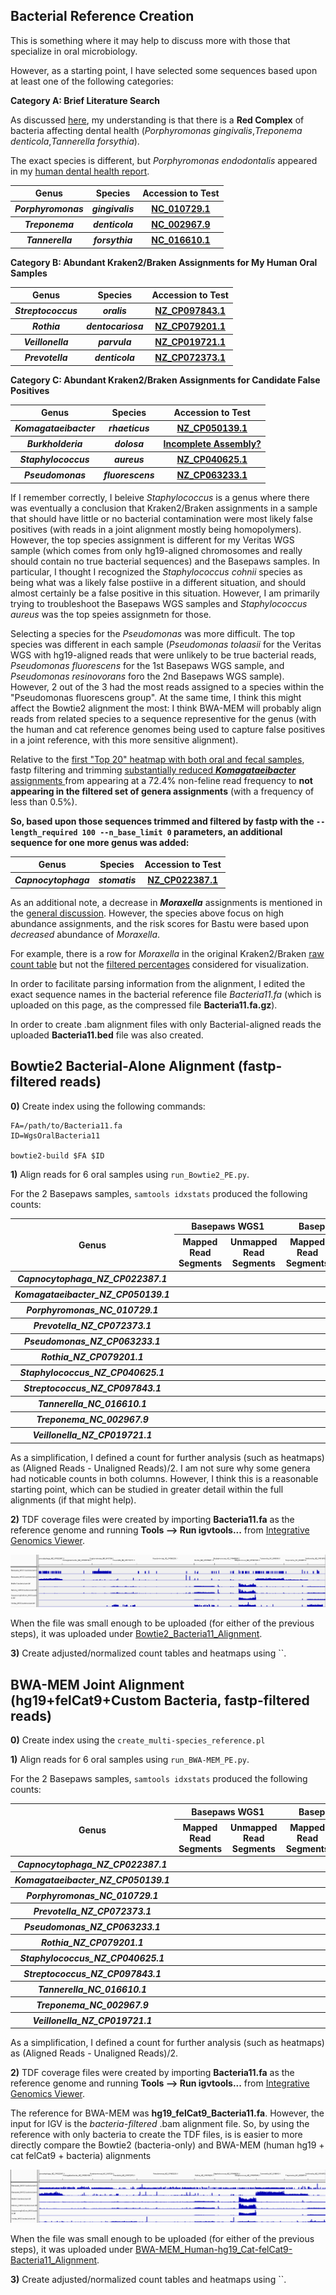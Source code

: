## Bacterial Reference Creation

This is something where it may help to discuss more with those that specialize in oral microbiology.

However, as a starting point, I have selected some sequences based upon at least one of the following categories:

**Category A: Brief Literature Search**

As discussed [here](https://github.com/cwarden45/Bastu_Cat_Genome/discussions/1), my understanding is that there is a **Red Complex** of bacteria affecting dental health (*Porphyromonas gingivalis*,*Treponema denticola*,*Tannerella forsythia*).

The exact species is different, but *Porphyromonas endodontalis* appeared in my [human dental health report](https://github.com/cwarden45/Bastu_Cat_Genome/discussions/1#discussioncomment-4082391).

<table>
  <tbody>
    <tr>
    	<th align="center">Genus</th>
	<th align="center">Species</th>
	 <th align="center">Accession to Test</th>
    </tr>
     <tr>
      <th align="center"><i>Porphyromonas</i></th>
      <th align="center"><i>gingivalis</i></th>
      <th align="center"><a href="https://www.ncbi.nlm.nih.gov/nuccore/NC_010729.1/">NC_010729.1</a></th>
    </tr>
     <tr>
      <th align="center"><i>Treponema</i></th>
      <th align="center"><i>denticola</i></th>
      <th align="center"><a href="https://www.ncbi.nlm.nih.gov/nuccore/NC_002967.9/">NC_002967.9</a></th>
    </tr>
     <tr>
      <th align="center"><i>Tannerella</i></th>
      <th align="center"><i>forsythia</i></th>
      <th align="center"><a href="https://www.ncbi.nlm.nih.gov/nuccore/NC_016610.1/">NC_016610.1</a></th>
    </tr>
</tbody>
</table>

**Category B: Abundant Kraken2/Braken Assignments for My Human Oral Samples**

<table>
  <tbody>
    <tr>
    	<th align="center">Genus</th>
	<th align="center">Species</th>
	 <th align="center">Accession to Test</th>
    </tr>
     <tr>
      <th align="center"><i>Streptococcus</i></th>
      <th align="center"><i>oralis</i></th>
      <th align="center"><a href="https://www.ncbi.nlm.nih.gov/nuccore/NZ_CP097843.1">NZ_CP097843.1</a></th>
    </tr>
     <tr>
      <th align="center"><i>Rothia</i></th>
      <th align="center"><i>dentocariosa</i></th>
      <th align="center"><a href="https://www.ncbi.nlm.nih.gov/nuccore/NZ_CP079201.1">NZ_CP079201.1</a></th>
    </tr>
      <tr>
      <th align="center"><i>Veillonella</i></th>
      <th align="center"><i>parvula</i></th>
      <th align="center"><a href="https://www.ncbi.nlm.nih.gov/nuccore/NZ_CP019721.1">NZ_CP019721.1</a</th>
    </tr>
      <tr>
      <th align="center"><i>Prevotella</i></th>
      <th align="center"><i>denticola</i></th>
      <th align="center"><a href="https://www.ncbi.nlm.nih.gov/nuccore/NZ_CP072373.1">NZ_CP072373.1</a</th>
    </tr>
</tbody>
</table>

**Category C: Abundant Kraken2/Braken Assignments for Candidate False Positives**

<table>
  <tbody>
    <tr>
    	<th align="center">Genus</th>
	<th align="center">Species</th>
	 <th align="center">Accession to Test</th>
    </tr>
     <tr>
      <th align="center"><i>Komagataeibacter</i></th>
      <th align="center"><i>rhaeticus</i></th>
      <th align="center"><a href="https://www.ncbi.nlm.nih.gov/nuccore/NZ_CP050139.1">NZ_CP050139.1</a></th>
    </tr>
     <tr>
      <th align="center"><i>Burkholderia</i></th>
      <th align="center"><i>dolosa</i></th>
      <th align="center"><a href="https://www.ncbi.nlm.nih.gov/nuccore/NZ_JAJFOB000000000.1">Incomplete Assembly?</a></th>
    </tr>
     <tr>
      <th align="center"><i>Staphylococcus</i></th>
      <th align="center"><i>aureus</i></th>
      <th align="center"><a href="https://www.ncbi.nlm.nih.gov/nuccore/NZ_CP040625.1">NZ_CP040625.1</a></th>
    </tr>
     <tr>
      <th align="center"><i>Pseudomonas</i></th>
      <th align="center"><i>fluorescens</i></th>
      <th align="center"><a href="https://www.ncbi.nlm.nih.gov/nuccore/NZ_CP063233.1">NZ_CP063233.1</a></th>
    </tr>
</tbody>
</table>
	  
If I remember correctly, I beleive *Staphylococcus* is a genus where there was eventually a conclusion that Kraken2/Braken assignments in a sample that should have little or no bacterial contamination were most likely false positives (with reads in a joint alignment mostly being homopolymers).  However, the top species assignment is different for my Veritas WGS sample (which comes from only hg19-aligned chromosomes and really should contain no true bacterial sequences) and the Basepaws samples.  In particular, I thought I recognized the *Staphylococcus cohnii* species as being what was a likely false postiive in a different situation, and should almost certainly be a false positive in this situation.  However, I am primarily trying to troubleshoot the Basepaws WGS samples and *Staphylococcus aureus* was the top speies assignmetn for those.
	  
Selecting a species for the *Pseudomonas* was more difficult.  The top species was different in each sample (*Pseudomonas tolaasii* for the Veritas WGS with hg19-aligned reads that were unlikely to be true bacterial reads, *Pseudomonas fluorescens* for the 1st Basepaws WGS sample, and *Pseudomonas resinovorans* foro the 2nd Basepaws WGS sample).  However, 2 out of the 3 had the most reads assigned to a species within the "Pseudomonas fluorescens group".  At the same time, I think this might affect the Bowtie2 alignment the most: I think BWA-MEM will probably align reads from related species to a sequence representive for the genus (with the human and cat reference genomes being used to capture false positives in a joint reference, with this more sensitive alignment).

Relative to the [first "Top 20" heatmap with both oral and fecal samples](https://github.com/cwarden45/Bastu_Cat_Genome/blob/master/Basepaws_Notes/Reformat_Basepaws_WGS2_and_Combine/n29_FILTERED_Braken_genera-heatmap_quantified-TOP20.pdf), fastp filtering and trimming [substantially reduced ***Komagataeibacter*** assignments ](https://github.com/cwarden45/Bastu_Cat_Genome/blob/master/Basepaws_Notes/Reformat_Basepaws_WGS2_and_Combine/fastp_results/Oral6SUB3_FILTERED_Braken_genera-heatmap_quantified-TOP20.pdf) from appearing at a 72.4% non-feline read frequency to **not appearing in the filtered set of genera assignments** (with a frequency of less than 0.5%). 

**So, based upon those sequences trimmed and filtered by fastp with the `--length_required 100 --n_base_limit 0` parameters, an additional sequence for one more genus was added:**

<table>
  <tbody>
    <tr>
    	<th align="center">Genus</th>
	<th align="center">Species</th>
	 <th align="center">Accession to Test</th>
    </tr>
     <tr>
      <th align="center"><i>Capnocytophaga</i></th>
      <th align="center"><i>stomatis</i></th>
      <th align="center"><a href="https://www.ncbi.nlm.nih.gov/nuccore/NZ_CP022387.1">NZ_CP022387.1</a></th>
    </tr>
</tbody>
</table>

As an additional note, a decrease in ***Moraxella*** assignments is mentioned in the [general discussion](https://github.com/cwarden45/Bastu_Cat_Genome/discussions/1).  However, the species above focus on high abundance assignments, and the risk scores for Bastu were based upon *decreased* abundance of *Moraxella*.

For example, there is a row for *Moraxella* in the original Kraken2/Braken [raw count table](https://github.com/cwarden45/Bastu_Cat_Genome/blob/master/Basepaws_Notes/Reformat_Basepaws_WGS2_and_Combine/n29_FILTERED_Braken_genera-counts.txt) but not the [filtered percentages](https://github.com/cwarden45/Bastu_Cat_Genome/blob/master/Basepaws_Notes/Reformat_Basepaws_WGS2_and_Combine/n29_FILTERED_Braken_genera-heatmap_quantified.txt) considered for visualization.

In order to facilitate parsing information from the alignment, I edited the exact sequence names in the bacterial reference file *Bacteria11.fa* (which is uploaded on this page, as the compressed file **Bacteria11.fa.gz**).

In order to create .bam alignment files with only Bacterial-aligned reads the uploaded **Bacteria11.bed** file was also created.

## Bowtie2 Bacterial-Alone Alignment (fastp-filtered reads)

**0)** Create index using the following commands:

```
FA=/path/to/Bacteria11.fa
ID=WgsOralBacteria11

bowtie2-build $FA $ID
```

**1)** Align reads for 6 oral samples using `run_Bowtie2_PE.py`.
	  
For the 2 Basepaws samples, `samtools idxstats` produced the following counts:
	  
<table>
  <tbody>
    <tr>
      <th align="center" rowspan="2">Genus</th>
      <th align="center" colspan="2">Basepaws WGS1</th>
      <th align="center" colspan="2">Basepaws WGS2</th>
    </tr>
    <tr>
      <th align="center">Mapped Read Segments</th>
      <th align="center">Unmapped Read Segments</th>
      <th align="center">Mapped Read Segments</th>
      <th align="center">Unmapped Read Segments</th>
    </tr>
    <tr>
      <th align="center"><i>Capnocytophaga_NZ_CP022387.1</i></th>
      <th align="center"></th>
      <th align="center"></th>
      <th align="center"></th>
      <th align="center"></th>
    </tr>
    <tr>
      <th align="center"><i>Komagataeibacter_NZ_CP050139.1</i></th>
      <th align="center"></th>
      <th align="center"></th>
      <th align="center"></th>
      <th align="center"></th>
    </tr>
    <tr>
      <th align="center"><i>Porphyromonas_NC_010729.1</i></th>
      <th align="center"></th>
      <th align="center"></th>
      <th align="center"></th>
      <th align="center"></th>
    </tr>
    <tr>
      <th align="center"><i>Prevotella_NZ_CP072373.1</i></th>
      <th align="center"></th>
      <th align="center"></th>
      <th align="center"></th>
      <th align="center"></th>
    </tr>
    <tr>
      <th align="center"><i>Pseudomonas_NZ_CP063233.1</i></th>
      <th align="center"></th>
      <th align="center"></th>
      <th align="center"></th>
      <th align="center"></th>
    </tr>
    <tr>
      <th align="center"><i>Rothia_NZ_CP079201.1</i></th>
      <th align="center"></th>
      <th align="center"></th>
      <th align="center"></th>
      <th align="center"></th>
    </tr> 
    <tr>
      <th align="center"><i>Staphylococcus_NZ_CP040625.1</i></th>
      <th align="center"></th>
      <th align="center"></th>
      <th align="center"></th>
      <th align="center"></th>
    </tr>
    <tr>
      <th align="center"><i>Streptococcus_NZ_CP097843.1</i></th>
      <th align="center"></th>
      <th align="center"></th>
      <th align="center"></th>
      <th align="center"></th>
    </tr>
    <tr>
      <th align="center"><i>Tannerella_NC_016610.1</i></th>
      <th align="center"></th>
      <th align="center"></th>
      <th align="center"></th>
      <th align="center"></th>
    </tr>
    <tr>
      <th align="center"><i>Treponema_NC_002967.9</i></th>
      <th align="center"></th>
      <th align="center"></th>
      <th align="center"></th>
      <th align="center"></th>
    </tr>
    <tr>
      <th align="center"><i>Veillonella_NZ_CP019721.1</i></th>
      <th align="center"></th>
      <th align="center"></th>
      <th align="center"></th>
      <th align="center"></th>
    </tr>
</tbody>
</table>

As a simplification, I defined a count for further analysis (such as heatmaps) as (Aligned Reads - Unaligned Reads)/2.  I am not sure why some genera had noticable counts in both columns.  However, I think this is a reasonable starting point, which can be studied in greater detail within the full alignments (if that might help).

**2)** TDF coverage files were created by importing **Bacteria11.fa** as the reference genome and running **Tools --> Run igvtools...** from [Integrative Genomics Viewer](https://software.broadinstitute.org/software/igv/).

![IGV TDF Coverage View](IGV-TDF-Bowtie2.PNG "IGV TDF Coverage View")

When the file was small enough to be uploaded (for either of the previous steps), it was uploaded under [Bowtie2_Bacteria11_Alignment](https://github.com/cwarden45/Bastu_Cat_Genome/tree/master/Basepaws_Notes/Reformat_Basepaws_WGS2_and_Combine/Additional_Alignments/Bowtie2_Bacteria11_Alignment).
	  
**3)** Create adjusted/normalized count tables and heatmaps using ``.

## BWA-MEM Joint Alignment (hg19+felCat9+Custom Bacteria, fastp-filtered reads)

**0)** Create index using the `create_multi-species_reference.pl`

**1)** Align reads for 6 oral samples using `run_BWA-MEM_PE.py`.
	  
For the 2 Basepaws samples, `samtools idxstats` produced the following counts:
	  
<table>
  <tbody>
    <tr>
      <th align="center" rowspan="2">Genus</th>
      <th align="center" colspan="2">Basepaws WGS1</th>
      <th align="center" colspan="2">Basepaws WGS2</th>
    </tr>
    <tr>
      <th align="center">Mapped Read Segments</th>
      <th align="center">Unmapped Read Segments</th>
      <th align="center">Mapped Read Segments</th>
      <th align="center">Unmapped Read Segments</th>
    </tr>
    <tr>
      <th align="center"><i>Capnocytophaga_NZ_CP022387.1</i></th>
      <th align="center"></th>
      <th align="center"></th>
      <th align="center"></th>
      <th align="center"></th>
    </tr>
    <tr>
      <th align="center"><i>Komagataeibacter_NZ_CP050139.1</i></th>
      <th align="center"></th>
      <th align="center"></th>
      <th align="center"></th>
      <th align="center"></th>
    </tr>
    <tr>
      <th align="center"><i>Porphyromonas_NC_010729.1</i></th>
      <th align="center"></th>
      <th align="center"></th>
      <th align="center"></th>
      <th align="center"></th>
    </tr>
    <tr>
      <th align="center"><i>Prevotella_NZ_CP072373.1</i></th>
      <th align="center"></th>
      <th align="center"></th>
      <th align="center"></th>
      <th align="center"></th>
    </tr>
    <tr>
      <th align="center"><i>Pseudomonas_NZ_CP063233.1</i></th>
      <th align="center"></th>
      <th align="center"></th>
      <th align="center"></th>
      <th align="center"></th>
    </tr>
    <tr>
      <th align="center"><i>Rothia_NZ_CP079201.1</i></th>
      <th align="center"></th>
      <th align="center"></th>
      <th align="center"></th>
      <th align="center"></th>
    </tr> 
    <tr>
      <th align="center"><i>Staphylococcus_NZ_CP040625.1</i></th>
      <th align="center"></th>
      <th align="center"></th>
      <th align="center"></th>
      <th align="center"></th>
    </tr>
    <tr>
      <th align="center"><i>Streptococcus_NZ_CP097843.1</i></th>
      <th align="center"></th>
      <th align="center"></th>
      <th align="center"></th>
      <th align="center"></th>
    </tr>
    <tr>
      <th align="center"><i>Tannerella_NC_016610.1</i></th>
      <th align="center"></th>
      <th align="center"></th>
      <th align="center"></th>
      <th align="center"></th>
    </tr>
    <tr>
      <th align="center"><i>Treponema_NC_002967.9</i></th>
      <th align="center"></th>
      <th align="center"></th>
      <th align="center"></th>
      <th align="center"></th>
    </tr>
    <tr>
      <th align="center"><i>Veillonella_NZ_CP019721.1</i></th>
      <th align="center"></th>
      <th align="center"></th>
      <th align="center"></th>
      <th align="center"></th>
    </tr>
</tbody>
</table>

As a simplification, I defined a count for further analysis (such as heatmaps) as (Aligned Reads - Unaligned Reads)/2.
	  

**2)** TDF coverage files were created by importing **Bacteria11.fa** as the reference genome and running **Tools --> Run igvtools...** from [Integrative Genomics Viewer](https://software.broadinstitute.org/software/igv/).
	  
The reference for BWA-MEM was **hg19_felCat9_Bacteria11.fa**.  However, the input for IGV is the *bacteria-filtered* .bam alignment file.  So, by using the reference with only bacteria to create the TDF files, is is easier to more directly compare the Bowtie2 (bacteria-only) and BWA-MEM (human hg19 + cat felCat9 + bacteria) alignments  

![IGV TDF Coverage View](IGV-TDF-BWA-MEM.PNG "IGV TDF Coverage View")

When the file was small enough to be uploaded (for either of the previous steps), it was uploaded under [BWA-MEM_Human-hg19_Cat-felCat9-Bacteria11_Alignment](https://github.com/cwarden45/Bastu_Cat_Genome/tree/master/Basepaws_Notes/Reformat_Basepaws_WGS2_and_Combine/Additional_Alignments/BWA-MEM_Human-hg19_Cat-felCat9-Bacteria11_Alignment).
	  
**3)** Create adjusted/normalized count tables and heatmaps using ``.
